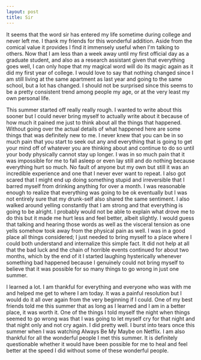 ```yaml
---
layout: post
title: Sir
---
```


It seems that the word sir has entered my life sometime during college and never left me. I thank my friends for this wonderful addition. Aside from the comical value it provides I find it immensely useful when I'm talking to others. Now that I am less than a week away until my first official day as a graduate student, and also as a research assistant given that everything goes well, I can only hope that my magical word will do its magic again as it did my first year of college. I would love to say that nothing changed since I am still living at the same apartment as last year and going to the same school, but a lot has changed. I should not be surprised since this seems to be a pretty consistent trend among people my age, or at the very least my own personal life.

This summer started off really really rough. I wanted to write about this sooner but I could never bring myself to actually write about it because of how much it pained me just to think about all the things that happened. Without going over the actual details of what happened here are some things that was definitely new to me. I never knew that you can be in so much pain that you start to seek out any and everything that is going to get your mind off of whatever you are thinking about and continue to do so until your body physically cannot stay up longer. I was in so much pain that it was impossible for me to fall asleep or even lay still and do nothing because everything hurt so much. No fault of anyone but my own but still it was an incredible experience and one that I never ever want to repeat. I also got scared that I might end up doing something stupid and irreversible that I barred myself from drinking anything for over a month. I was reasonable enough to realize that everything was going to be ok eventually but I was not entirely sure that my drunk-self also shared the same sentiment. I also walked around yelling constantly that I am strong and that everything is going to be alright. I probably would not be able to explain what drove me to do this but it made me hurt less and feel better, albeit slightly. I would guess that talking and hearing those words as well as the visceral tension as one yells somehow took away from the physical pain as well. I was in a good place all things considered; I just needed to bring myself to a place where I could both understand and internalize this simple fact. It did not help at all that the bad luck and the chain of horrible events continued for about two months, which by the end of it I started laughing hysterically whenever something bad happened because I genuinely could not bring myself to believe that it was possible for so many things to go wrong in just one summer.

I learned a lot. I am thankful for everything and everyone who was with me and helped me get to where I am today. It was a painful resolution but I would do it all over again from the very beginning if I could. One of my best friends told me this summer that as long as I learned and I am in a better place, it was worth it. One of the things I told myself the night when things seemed to go wrong was that I was going to let myself cry for that night and that night only and not cry again. I did pretty well. I burst into tears once this summer when I was watching Always Be My Maybe on Netflix. I am also thankful for all the wonderful people I met this summer. It is definitely questionable whether it would have been possible for me to heal and feel better at the speed I did without some of these wonderful people.
